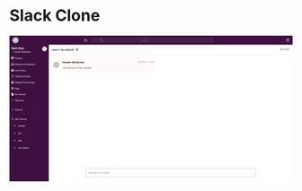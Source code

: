 # Slack Clone
<img src="https://github.com/HosseinGholamian/Slack-Clone/blob/main/omg1.jpeg?raw=true" />
